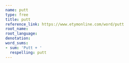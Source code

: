 ```yaml
---
name: putt
type: free
title: putt
reference_link: https://www.etymonline.com/word/putt
root_name: 
root_language: 
denotation: 
word_sums:
- sum: 'Putt + '
  respelling: putt
---
```

